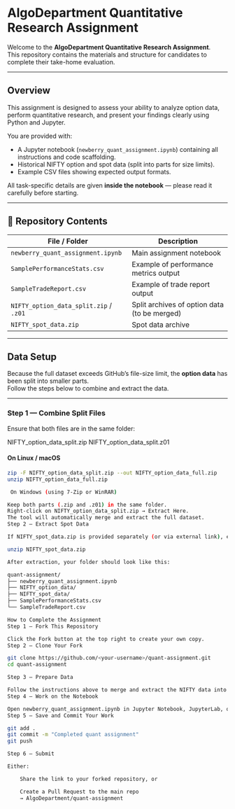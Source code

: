 # AlgoDepartment Quantitative Research Assignment

Welcome to the **AlgoDepartment Quantitative Research Assignment**.  
This repository contains the materials and structure for candidates to complete their take-home evaluation.

---

## Overview

This assignment is designed to assess your ability to analyze option data, perform quantitative research, and present your findings clearly using Python and Jupyter.

You are provided with:
- A Jupyter notebook (`newberry_quant_assignment.ipynb`) containing all instructions and code scaffolding.  
- Historical NIFTY option and spot data (split into parts for size limits).  
- Example CSV files showing expected output formats.

All task-specific details are given **inside the notebook** — please read it carefully before starting.

---

## 📂 Repository Contents

| File / Folder | Description |
|----------------|-------------|
| `newberry_quant_assignment.ipynb` | Main assignment notebook |
| `SamplePerformanceStats.csv` | Example of performance metrics output |
| `SampleTradeReport.csv` | Example of trade report output |
| `NIFTY_option_data_split.zip` / `.z01` | Split archives of option data (to be merged) |
| `NIFTY_spot_data.zip` | Spot data archive |

---

## Data Setup

Because the full dataset exceeds GitHub’s file-size limit, the **option data** has been split into smaller parts.  
Follow the steps below to combine and extract the data.

---

### Step 1 — Combine Split Files

Ensure that both files are in the same folder:

NIFTY_option_data_split.zip
NIFTY_option_data_split.z01


####  On Linux / macOS

```bash
zip -F NIFTY_option_data_split.zip --out NIFTY_option_data_full.zip
unzip NIFTY_option_data_full.zip 

 On Windows (using 7-Zip or WinRAR)

Keep both parts (.zip and .z01) in the same folder.
Right-click on NIFTY_option_data_split.zip → Extract Here.
The tool will automatically merge and extract the full dataset.
Step 2 — Extract Spot Data

If NIFTY_spot_data.zip is provided separately (or via external link), extract it similarly:

unzip NIFTY_spot_data.zip

After extraction, your folder should look like this:

quant-assignment/
├── newberry_quant_assignment.ipynb
├── NIFTY_option_data/
├── NIFTY_spot_data/
├── SamplePerformanceStats.csv
└── SampleTradeReport.csv

How to Complete the Assignment
Step 1 — Fork This Repository

Click the Fork button at the top right to create your own copy.
Step 2 — Clone Your Fork

git clone https://github.com/<your-username>/quant-assignment.git
cd quant-assignment

Step 3 — Prepare Data

Follow the instructions above to merge and extract the NIFTY data into this same directory.
Step 4 — Work on the Notebook

Open newberry_quant_assignment.ipynb in Jupyter Notebook, JupyterLab, or VS Code and complete all tasks.
Step 5 — Save and Commit Your Work

git add .
git commit -m "Completed quant assignment"
git push

Step 6 — Submit

Either:

    Share the link to your forked repository, or

    Create a Pull Request to the main repo
    → AlgoDepartment/quant-assignment
